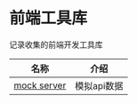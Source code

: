 # 前端工具库
记录收集的前端开发工具库

| 名称                            | 介绍        |
| ------------------------------- | ----------- |
| [mock server](./mock/readme.md) | 模拟api数据 |
